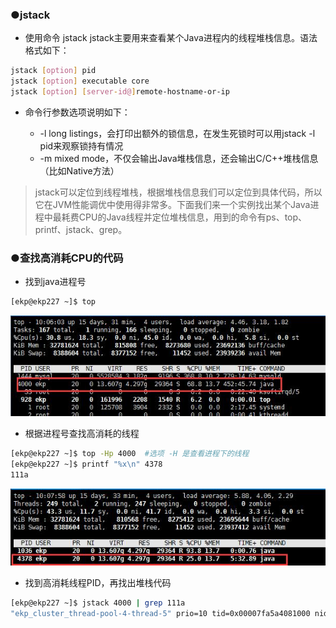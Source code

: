 ### ●jstack
- 使用命令 jstack
jstack主要用来查看某个Java进程内的线程堆栈信息。语法格式如下：
```bash
jstack [option] pid
jstack [option] executable core
jstack [option] [server-id@]remote-hostname-or-ip
```
- 命令行参数选项说明如下：

  - -l long listings，会打印出额外的锁信息，在发生死锁时可以用jstack -l pid来观察锁持有情况 
  - -m mixed mode，不仅会输出Java堆栈信息，还会输出C/C++堆栈信息（比如Native方法）
 
>jstack可以定位到线程堆栈，根据堆栈信息我们可以定位到具体代码，所以它在JVM性能调优中使用得非常多。下面我们来一个实例找出某个Java进程中最耗费CPU的Java线程并定位堆栈信息，用到的命令有ps、top、printf、jstack、grep。

### ●查找高消耗CPU的代码
- 找到java进程号
```bash
[ekp@ekp227 ~]$ top
```
![top-java](https://github.com/youjiahe/note/blob/master/17.JVM/picture/top-java.jpg)
- 根据进程号查找高消耗的线程
```bash
[ekp@ekp227 ~]$ top -Hp 4000  #选项 -H 是查看进程下的线程
[ekp@ekp227 ~]$ printf "%x\n" 4378
111a
```
![top-Hp](https://github.com/youjiahe/note/blob/master/17.JVM/picture/top-Hp-java.jpg)
- 找到高消耗线程PID，再找出堆栈代码
```bash
[ekp@ekp227 ~]$ jstack 4000 | grep 111a
"ekp_cluster_thread-pool-4-thread-5" prio=10 tid=0x00007fa5a4081000 nid=0x111a waiting on condition [0x00007fa5700f1000]
```
